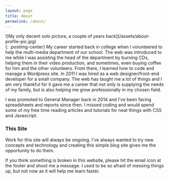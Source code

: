 ```yaml
---
layout: page
title: About
permalink: /about/
---
```


<div class="post-page-image" markdown="1">
![My only decent solo picture, a couple of years back](/assets/about-profile-pic.jpg)
</div>{: .postimg-center}
My career started back in college when I volunteered to help the multi-media department of our school. The web was introduced to me while I was assisting the head of the department by burning CDs, helping them in their video production, and sometimes, even buying coffee for him and the other volunteers. From there, I learned how to code and manage a Wordpress site. In 2011 I was hired as a web designer/front-end developer for a small company. The web has taught me a lot of things and I am very thankful for it gave me a career that not only is supplying the needs of my family, but is also helping me grow professionally in my chosen field. 

I was promoted to General Manager back in 2014 and I’ve been facing spreadsheets and reports since then. I missed coding and would spend some of my free time reading articles and tutorials for neat things with CSS and Javascript.

### This Site

Work for this site will always be ongoing. I've always wanted to try new concepts and technology and creating this simple blog site gives me the opportunity to do them.

If you think something is broken in this website, please hit the email icon at the footer and shoot me a message. I used to be so afraid of messing things up, but not now as it will help me learn faster.